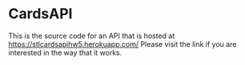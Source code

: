 # CardsAPI
This is the source code for an API that is hosted at https://stlcardsapihw5.herokuapp.com/
Please visit the link if you are interested in the way that it works.
